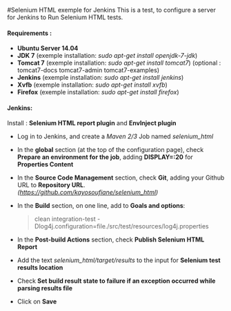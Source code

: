 #Selenium HTML exemple for Jenkins 
 This is a test, to configure a server for Jenkins to Run Selenium HTML tests.
 
#### Requirements :
  - __Ubuntu Server 14.04__
  - __JDK 7__
 (exemple installation: _sudo apt-get install openjdk-7-jdk_)
  - __Tomcat 7__
 (exemple installation: _sudo apt-get install tomcat7_) (optional : tomcat7-docs tomcat7-admin tomcat7-examples)
  - __Jenkins__
 (exemple installation: _sudo apt-get install jenkins_)
  - __Xvfb__
 (exemple installation: _sudo apt-get install xvfb_)
  - __Firefox__
 (exemple installation: _sudo apt-get install firefox_)
    
#### Jenkins:
Install : __Selenium HTML report plugin__ and __EnvInject plugin__

- Log in to Jenkins, and create a *Maven 2/3* Job named *selenium_html*
- In the __global__ section (at the top of the configuration page), check __Prepare an environment for the job__, adding **DISPLAY=:20** for __Properties Content__
- In the __Source Code Management__ section, check __Git__, adding your Github URL to __Repository URL__. *(https://github.com/kayosoufiane/selenium_html)*
- In the __Build__ section, on one line, add to __Goals and options__:

    > clean integration-test -Dlog4j.configuration=file./src/test/resources/log4j.properties
- In the __Post-build Actions__ section, check __Publish Selenium HTML Report__
- Add the text *selenium_html/target/results* to the input for __Selenium test results location__
- Check __Set build result state to failure if an exception occurred while parsing results file__
- Click on __Save__
